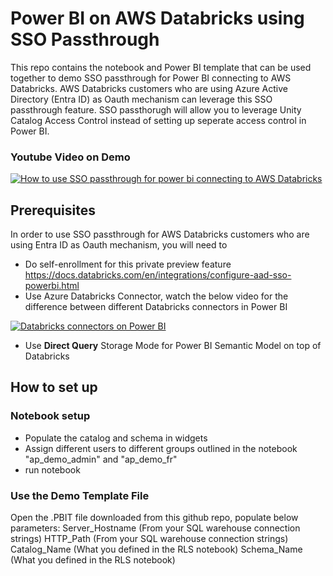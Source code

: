 # Power BI on AWS Databricks using SSO Passthrough
This repo contains the notebook and Power BI template that can be used together to demo SSO passthrough for Power BI connecting to AWS Databricks. AWS Databricks customers who are using Azure Active Directory (Entra ID) as Oauth mechanism can leverage this SSO passthrough feature. SSO passthorugh will allow you to leverage Unity Catalog Access Control instead of setting up seperate access control in Power BI. 

### Youtube Video on Demo
[![How to use SSO passthrough for power bi connecting to AWS Databricks](https://img.youtube.com/vi/IZPrUTO1dqU/0.jpg)](https://www.youtube.com/watch?v=IZPrUTO1dqU)

## Prerequisites
In order to use SSO passthrough for AWS Databricks customers who are using Entra ID as Oauth mechanism, you will need to
* Do self-enrollment for this private preview feature  https://docs.databricks.com/en/integrations/configure-aad-sso-powerbi.html
* Use Azure Databricks Connector, watch the below video for the difference between different Databricks connectors in Power BI
  
[![Databricks connectors on Power BI](https://img.youtube.com/vi/YQU5TfgJMzs/0.jpg)](https://www.youtube.com/watch?v=YQU5TfgJMzs)
* Use **Direct Query** Storage Mode for Power BI Semantic Model on top of Databricks

## How to set up
### Notebook setup
* Populate the catalog and schema in widgets
* Assign different users to different groups outlined in the notebook "ap_demo_admin" and "ap_demo_fr"
* run notebook
  
### Use the Demo Template File
Open the .PBIT file downloaded from this github repo, populate below parameters:
Server_Hostname (From your SQL warehouse connection strings)
HTTP_Path (From your SQL warehouse connection strings)
Catalog_Name (What you defined in the RLS notebook)
Schema_Name (What you defined in the RLS notebook)
